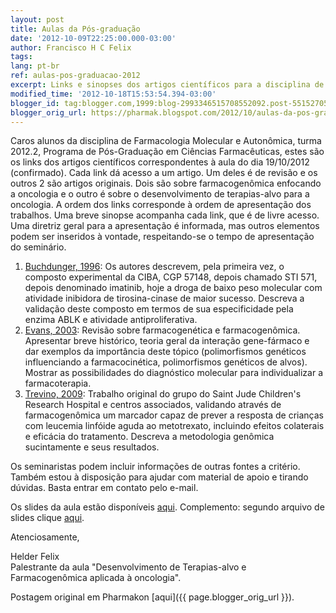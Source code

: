 ```yaml
---
layout: post
title: Aulas da Pós-graduação
date: '2012-10-09T22:25:00.000-03:00'
author: Francisco H C Felix
tags:
lang: pt-br
ref: aulas-pos-graduacao-2012
excerpt: Links e sinopses dos artigos científicos para a disciplina de Farmacologia Molecular e Autonômica, turma 2012.2, com foco em farmacogenômica e terapias-alvo em oncologia.
modified_time: '2012-10-18T15:53:54.394-03:00'
blogger_id: tag:blogger.com,1999:blog-2993346515708552092.post-5515270554039103916
blogger_orig_url: https://pharmak.blogspot.com/2012/10/aulas-da-pos-graduacao.html
---
```


Caros alunos da disciplina de Farmacologia Molecular e Autonômica, turma 2012.2, Programa de Pós-Graduação em Ciências Farmacêuticas, estes são os links dos artigos científicos correspondentes à aula do dia 19/10/2012 (confirmado). Cada link dá acesso a um artigo. Um deles é de revisão e os outros 2 são artigos originais. Dois são sobre farmacogenômica enfocando a oncologia e o outro é sobre o desenvolvimento de terapias-alvo para a oncologia. A ordem dos links corresponde à ordem de apresentação dos trabalhos. Uma breve sinopse acompanha cada link, que é de livre acesso. Uma diretriz geral para a apresentação é informada, mas outros elementos podem ser inseridos à vontade, respeitando-se o tempo de apresentação do seminário.
<!--more-->

1. [Buchdunger, 1996](https://1drv.ms/b/s!Am6SEOdThfkKgq03CbMQO-Luo_wZ7A?e=zw7dSg): Os autores descrevem, pela primeira vez, o composto experimental da CIBA, CGP 57148, depois chamado STI 571, depois denominado imatinib, hoje a droga de baixo peso molecular com atividade inibidora de tirosina-cinase de maior sucesso. Descreva a validação deste composto em termos de sua especificidade pela enzima ABLK e atividade antiproliferativa.
2. [Evans, 2003](https://1drv.ms/b/s!Am6SEOdThfkKgq5z8Yu1VyofQlA3eg?e=3csfZB): Revisão sobre farmacogenética e farmacogenômica. Apresentar breve histórico, teoria geral da interação gene-fármaco e dar exemplos da importância deste tópico (polimorfismos genéticos influenciando a farmacocinética, polimorfismos genéticos de alvos). Mostrar as possibilidades do diagnóstico molecular para individualizar a farmacoterapia.
3. [Trevino, 2009](https://1drv.ms/b/s!Am6SEOdThfkKgq5uPAfi3ImcBQYZgg?e=3JPxRy): Trabalho original do grupo do Saint Jude Children's Research Hospital e centros associados, validando através de farmacogenômica um marcador capaz de prever a resposta de crianças com leucemia linfóide aguda ao metotrexato, incluindo efeitos colaterais e eficácia do tratamento. Descreva a metodologia genômica sucintamente e seus resultados.

Os seminaristas podem incluir informações de outras fontes a critério. Também estou à disposição para ajudar com material de apoio e tirando dúvidas. Basta entrar em contato pelo e-mail.

Os slides da aula estão disponíveis [aqui](https://docs.google.com/presentation/d/1ARcaT6lZnpdwUGOA2F7UV7a2l8xI-EvKwQ7TEmqaZZQ/edit?usp=sharing). Complemento: segundo arquivo de slides clique [aqui](https://docs.google.com/presentation/d/1-xgnUvrBAmRcyB83WQMPEvifeeUuwr-pshpz_1IFuNk/edit?usp=sharing).

Atenciosamente,

Helder Felix  
Palestrante da aula "Desenvolvimento de Terapias-alvo e Farmacogenômica aplicada à oncologia".

Postagem original em Pharmakon [aqui]({{ page.blogger_orig_url }}).
